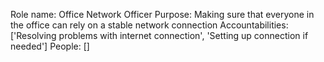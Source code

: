 Role name: Office Network Officer 
Purpose: Making sure that everyone in the office can rely on a stable network connection 
Accountabilities: ['Resolving problems with internet connection', 'Setting up connection if needed'] 
People: []